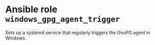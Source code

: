 # Ansible role `windows_gpg_agent_trigger`

Sets up a systemd service that regularly triggers the GnuPG agent in Windows.
